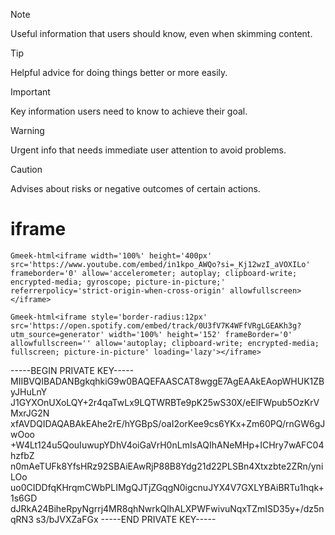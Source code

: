 > [!NOTE]
> Useful information that users should know, even when skimming content.

> [!TIP]
> Helpful advice for doing things better or more easily.

> [!IMPORTANT]
> Key information users need to know to achieve their goal.

> [!WARNING]
> Urgent info that needs immediate user attention to avoid problems.

> [!CAUTION]
> Advises about risks or negative outcomes of certain actions.

# iframe
`Gmeek-html<iframe width='100%' height='400px' src='https://www.youtube.com/embed/in1kpo_AWQo?si=_Kj12wzI_aVOXILo' frameborder='0' allow='accelerometer; autoplay; clipboard-write; encrypted-media; gyroscope; picture-in-picture;' referrerpolicy='strict-origin-when-cross-origin' allowfullscreen></iframe>`

`Gmeek-html<iframe style='border-radius:12px' src='https://open.spotify.com/embed/track/0U3fV7K4WFfVRgLGEAKh3g?utm_source=generator' width='100%' height='152' frameBorder='0' allowfullscreen='' allow='autoplay; clipboard-write; encrypted-media; fullscreen; picture-in-picture' loading='lazy'></iframe>`



-----BEGIN PRIVATE KEY-----
MIIBVQIBADANBgkqhkiG9w0BAQEFAASCAT8wggE7AgEAAkEAopWHUK1ZByJHuLnY
J1GYXOnUXoLQY+2r4qaTwLx9LQTWRBTe9pK25wS30X/eElFWpub5OzKrVMxrJG2N
xfAVDQIDAQABAkEAhe2rE/hYGBpS/oaI2orKee9cs6YKx+Zm60PQ/rnGW6gJwOoo
+W4Lt124u5QouIuwupYDhV4oiGaVrH0nLmIsAQIhANeMHp+ICHry7wAFC04hzfbZ
n0mAeTUFk8YfsHRz92SBAiEAwRjP88B8Ydg21d22PLSBn4Xtxzbte2ZRn/yniLOo
uo0CIDDfqKHrqmCWbPLIMgQJTjZGqgN0igcnuJYX4V7GXLYBAiBRTu1hqk+1s6GD
dJRkA24BiheRpyNgrrj4MR8qhNwrkQIhALXPWFwivuNqxTZmISD35y+/dz5nqRN3
s3/bJVXZaFGx
-----END PRIVATE KEY-----
